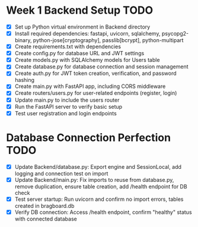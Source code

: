 # Week 1 Backend Setup TODO

- [x] Set up Python virtual environment in Backend directory
- [x] Install required dependencies: fastapi, uvicorn, sqlalchemy, psycopg2-binary, python-jose[cryptography], passlib[bcrypt], python-multipart
- [x] Create requirements.txt with dependencies
- [x] Create config.py for database URL and JWT settings
- [x] Create models.py with SQLAlchemy models for Users table
- [x] Create database.py for database connection and session management
- [x] Create auth.py for JWT token creation, verification, and password hashing
- [x] Create main.py with FastAPI app, including CORS middleware
- [x] Create routers/users.py for user-related endpoints (register, login)
- [x] Update main.py to include the users router
- [x] Run the FastAPI server to verify basic setup
- [x] Test user registration and login endpoints

# Database Connection Perfection TODO

- [x] Update Backend/database.py: Export engine and SessionLocal, add logging and connection test on import
- [x] Update Backend/main.py: Fix imports to reuse from database.py, remove duplication, ensure table creation, add /health endpoint for DB check
- [x] Test server startup: Run uvicorn and confirm no import errors, tables created in bragboard.db
- [x] Verify DB connection: Access /health endpoint, confirm "healthy" status with connected database
